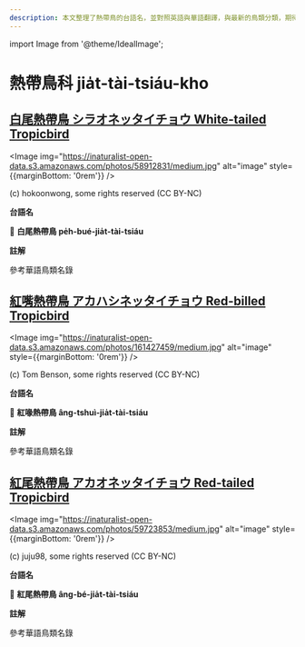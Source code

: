 ```yaml
---
description: 本文整理了熱帶鳥的台語名，並對照英語與華語翻譯，與最新的鳥類分類，期待能夠供未來的台語鳥類圖鑑當作參考
---
```


import Image from '@theme/IdealImage';

# 熱帶鳥科 jia̍t-tài-tsiáu-kho

## [白尾熱帶鳥 シラオネッタイチョウ White-tailed Tropicbird](https://ebird.org/species/whttro)

<Image img="https://inaturalist-open-data.s3.amazonaws.com/photos/58912831/medium.jpg" alt="image" style={{marginBottom: '0rem'}} />

<div className="image-caption">
(c) hokoonwong, some rights reserved (CC BY-NC)
</div>

**台語名**

🎯 **白尾熱帶鳥 pe̍h-bué-jia̍t-tài-tsiáu**

**註解**

參考華語鳥類名錄

## [紅嘴熱帶鳥 アカハシネッタイチョウ Red-billed Tropicbird](https://ebird.org/species/rebtro)

<Image img="https://inaturalist-open-data.s3.amazonaws.com/photos/161427459/medium.jpg" alt="image" style={{marginBottom: '0rem'}} />

<div className="image-caption">
(c) Tom Benson, some rights reserved (CC BY-NC)
</div>

**台語名**

🎯 **紅喙熱帶鳥 âng-tshuì-jia̍t-tài-tsiáu**

**註解**

參考華語鳥類名錄

## [紅尾熱帶鳥 アカオネッタイチョウ Red-tailed Tropicbird](https://ebird.org/species/rettro)

<Image img="https://inaturalist-open-data.s3.amazonaws.com/photos/59723853/medium.jpg" alt="image" style={{marginBottom: '0rem'}} />

<div className="image-caption">
(c) juju98, some rights reserved (CC BY-NC)
</div>

**台語名**

🎯 **紅尾熱帶鳥 âng-bé-jia̍t-tài-tsiáu**

**註解**

參考華語鳥類名錄
